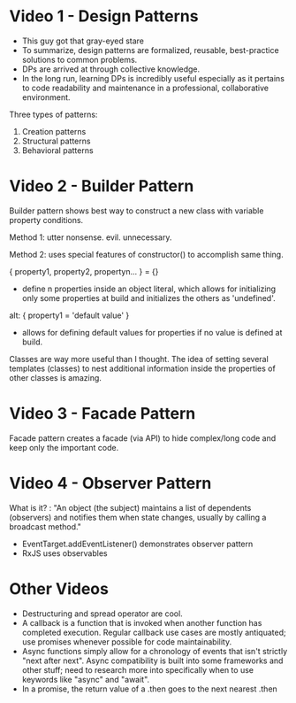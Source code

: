# Video 1 - Design Patterns

- This guy got that gray-eyed stare
- To summarize, design patterns are formalized, reusable, best-practice solutions to common problems.
- DPs are arrived at through collective knowledge.
- In the long run, learning DPs is incredibly useful especially as it pertains to code readability and maintenance in a professional, collaborative environment.

Three types of patterns:
1. Creation patterns
2. Structural patterns
3. Behavioral patterns

# Video 2 - Builder Pattern

Builder pattern shows best way to construct a new class with variable property conditions.

Method 1: utter nonsense. evil. unnecessary.

Method 2: uses special features of constructor() to accomplish same thing. 

{ property1, property2, propertyn... } = {}
- define n properties inside an object literal, which allows for initializing only some properties at build and initializes the others as 'undefined'.

alt: { property1 = 'default value' }
- allows for defining default values for properties if no value is defined at build.

Classes are way more useful than I thought. The idea of setting several templates (classes) to nest additional information inside the properties of other classes is amazing.

# Video 3 - Facade Pattern

Facade pattern creates a facade (via API) to hide complex/long code and keep only the important code.

# Video 4 - Observer Pattern

What is it? : "An object (the subject) maintains a list of dependents (observers) and notifies them when state changes, usually by calling a broadcast method."
- EventTarget.addEventListener() demonstrates observer pattern
- RxJS uses observables

# Other Videos

- Destructuring and spread operator are cool.
- A callback is a function that is invoked when another function has completed execution. Regular callback use cases are mostly antiquated; use promises whenever possible for code maintainability.
- Async functions simply allow for a chronology of events that isn't strictly "next after next". Async compatibility is built into some frameworks and other stuff; need to research more into specifically when to use keywords like "async" and "await".
- In a promise, the return value of a .then goes to the next nearest .then